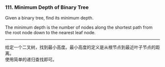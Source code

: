 ### 111. Minimum Depth of Binary Tree

Given a binary tree, find its minimum depth.

The minimum depth is the number of nodes along the shortest path from the root node down to the nearest leaf node.

* * *

给定一个二叉树，找到最小高度。最小高度的定义是从根节点到最近叶子节点的距离。   
使用简单的递归查找即可。   

